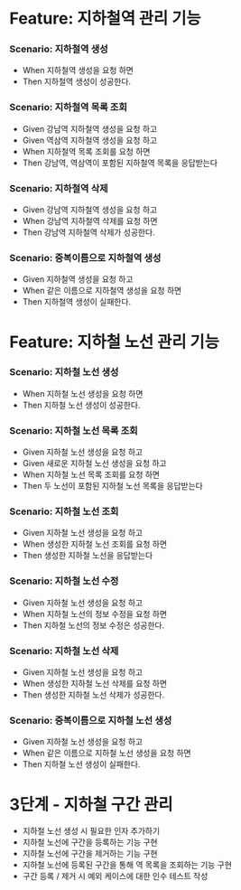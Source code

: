 # Feature: 지하철역 관리 기능

### Scenario: 지하철역 생성

* When 지하철역 생성을 요청 하면
* Then 지하철역 생성이 성공한다.

### Scenario: 지하철역 목록 조회

* Given 강남역 지하철역 생성을 요청 하고
* Given 역삼역 지하철역 생성을 요청 하고
* When 지하철역 목록 조회를 요청 하면
* Then 강남역, 역삼역이 포함된 지하철역 목록을 응답받는다

### Scenario: 지하철역 삭제

* Given 강남역 지하철역 생성을 요청 하고
* When 강남역 지하철역 삭제를 요청 하면
* Then 강남역 지하철역 삭제가 성공한다.

### Scenario: 중복이름으로 지하철역 생성

* Given 지하철역 생성을 요청 하고
* When 같은 이름으로 지하철역 생성을 요청 하면
* Then 지하철역 생성이 실패한다.

# Feature: 지하철 노선 관리 기능

### Scenario: 지하철 노선 생성
* When 지하철 노선 생성을 요청 하면
* Then 지하철 노선 생성이 성공한다.

### Scenario: 지하철 노선 목록 조회
* Given 지하철 노선 생성을 요청 하고
* Given 새로운 지하철 노선 생성을 요청 하고
* When 지하철 노선 목록 조회를 요청 하면
* Then 두 노선이 포함된 지하철 노선 목록을 응답받는다

### Scenario: 지하철 노선 조회
* Given 지하철 노선 생성을 요청 하고
* When 생성한 지하철 노선 조회를 요청 하면
* Then 생성한 지하철 노선을 응답받는다

### Scenario: 지하철 노선 수정
* Given 지하철 노선 생성을 요청 하고
* When 지하철 노선의 정보 수정을 요청 하면
* Then 지하철 노선의 정보 수정은 성공한다.

### Scenario: 지하철 노선 삭제
* Given 지하철 노선 생성을 요청 하고
* When 생성한 지하철 노선 삭제를 요청 하면
* Then 생성한 지하철 노선 삭제가 성공한다.

### Scenario: 중복이름으로 지하철 노선 생성
* Given 지하철 노선 생성을 요청 하고
* When 같은 이름으로 지하철 노선 생성을 요청 하면
* Then 지하철 노선 생성이 실패한다.


# 3단계 - 지하철 구간 관리
* 지하철 노선 생성 시 필요한 인자 추가하기
* 지하철 노선에 구간을 등록하는 기능 구현
* 지하철 노선에 구간을 제거하는 기능 구현
* 지하철 노선에 등록된 구간을 통해 역 목록을 조회하는 기능 구현
* 구간 등록 / 제거 시 예외 케이스에 대한 인수 테스트 작성
